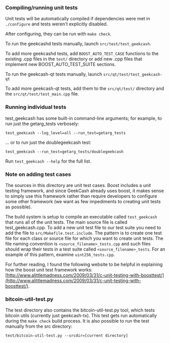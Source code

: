 ### Compiling/running unit tests

Unit tests will be automatically compiled if dependencies were met in `./configure`
and tests weren't explicitly disabled.

After configuring, they can be run with `make check`.

To run the geekcashd tests manually, launch `src/test/test_geekcash`.

To add more geekcashd tests, add `BOOST_AUTO_TEST_CASE` functions to the existing
.cpp files in the `test/` directory or add new .cpp files that
implement new BOOST_AUTO_TEST_SUITE sections.

To run the geekcash-qt tests manually, launch `src/qt/test/test_geekcash-qt`

To add more geekcash-qt tests, add them to the `src/qt/test/` directory and
the `src/qt/test/test_main.cpp` file.

### Running individual tests

test_geekcash has some built-in command-line arguments; for
example, to run just the getarg_tests verbosely:

    test_geekcash --log_level=all --run_test=getarg_tests

... or to run just the doublegeekcash test:

    test_geekcash --run_test=getarg_tests/doublegeekcash

Run `test_geekcash --help` for the full list.

### Note on adding test cases

The sources in this directory are unit test cases.  Boost includes a
unit testing framework, and since GeekCash already uses boost, it makes
sense to simply use this framework rather than require developers to
configure some other framework (we want as few impediments to creating
unit tests as possible).

The build system is setup to compile an executable called `test_geekcash`
that runs all of the unit tests.  The main source file is called
test_geekcash.cpp. To add a new unit test file to our test suite you need 
to add the file to `src/Makefile.test.include`. The pattern is to create 
one test file for each class or source file for which you want to create 
unit tests.  The file naming convention is `<source_filename>_tests.cpp` 
and such files should wrap their tests in a test suite 
called `<source_filename>_tests`. For an example of this pattern, 
examine `uint256_tests.cpp`.

For further reading, I found the following website to be helpful in
explaining how the boost unit test framework works:
[http://www.alittlemadness.com/2009/03/31/c-unit-testing-with-boosttest/](http://www.alittlemadness.com/2009/03/31/c-unit-testing-with-boosttest/).

### bitcoin-util-test.py

The test directory also contains the bitcoin-util-test.py tool, which tests bitcoin utils (currently just geekcash-tx). This test gets run automatically during the `make check` build process. It is also possible to run the test manually from the src directory:

```
test/bitcoin-util-test.py --srcdir=[current directory]

```